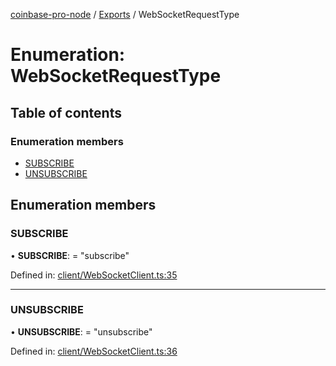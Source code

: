 [coinbase-pro-node](../README.md) / [Exports](../modules.md) / WebSocketRequestType

# Enumeration: WebSocketRequestType

## Table of contents

### Enumeration members

- [SUBSCRIBE](websocketrequesttype.md#subscribe)
- [UNSUBSCRIBE](websocketrequesttype.md#unsubscribe)

## Enumeration members

### SUBSCRIBE

• **SUBSCRIBE**: = "subscribe"

Defined in: [client/WebSocketClient.ts:35](https://github.com/bennycode/coinbase-pro-node/blob/a54e177/src/client/WebSocketClient.ts#L35)

___

### UNSUBSCRIBE

• **UNSUBSCRIBE**: = "unsubscribe"

Defined in: [client/WebSocketClient.ts:36](https://github.com/bennycode/coinbase-pro-node/blob/a54e177/src/client/WebSocketClient.ts#L36)
